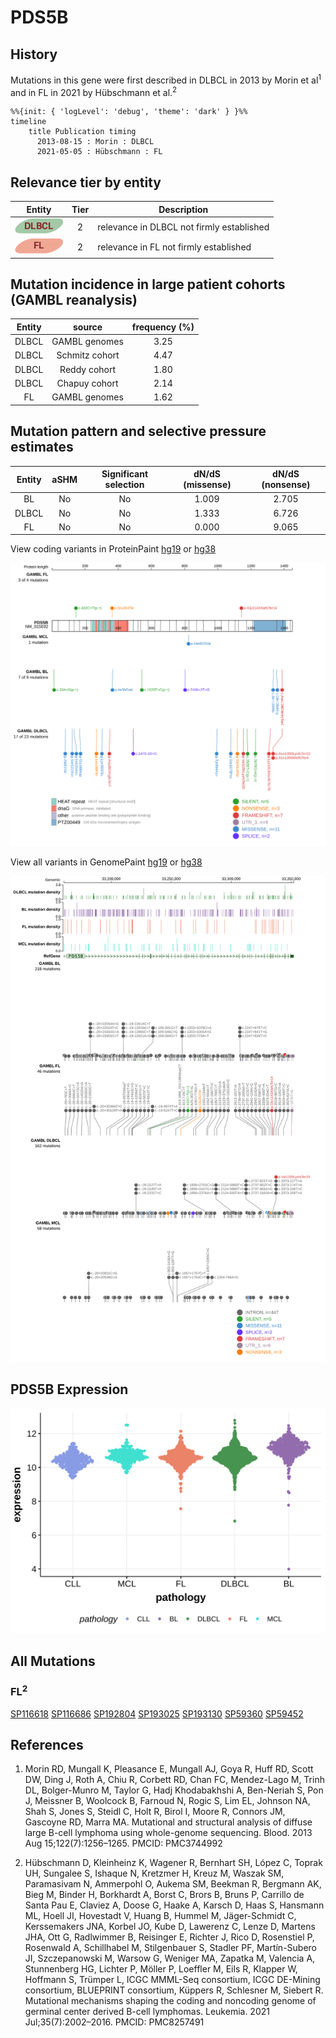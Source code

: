 # PDS5B

## History
Mutations in this gene were first described in DLBCL in 2013 by Morin et al<sup>1</sup> and in FL in 2021 by Hübschmann et al.<sup>2</sup>

```mermaid
%%{init: { 'logLevel': 'debug', 'theme': 'dark' } }%%
timeline
    title Publication timing
      2013-08-15 : Morin : DLBCL
      2021-05-05 : Hübschmann : FL
```

## Relevance tier by entity

|Entity|Tier|Description                              |
|:------:|:----:|-----------------------------------------|
|![DLBCL](images/icons/DLBCL_tier2.png) |2   |relevance in DLBCL not firmly established|
|![FL](images/icons/FL_tier2.png)    |2   |relevance in FL not firmly established   |

## Mutation incidence in large patient cohorts (GAMBL reanalysis)

|Entity|source        |frequency (%)|
|:------:|:--------------:|:-------------:|
|DLBCL |GAMBL genomes |3.25         |
|DLBCL |Schmitz cohort|4.47         |
|DLBCL |Reddy cohort  |1.80         |
|DLBCL |Chapuy cohort |2.14         |
|FL    |GAMBL genomes |1.62         |

## Mutation pattern and selective pressure estimates

|Entity|aSHM|Significant selection|dN/dS (missense)|dN/dS (nonsense)|
|:------:|:----:|:---------------------:|:----------------:|:----------------:|
|BL    |No  |No                   |1.009           |2.705           |
|DLBCL |No  |No                   |1.333           |6.726           |
|FL    |No  |No                   |0.000           |9.065           |

View coding variants in ProteinPaint [hg19](https://morinlab.github.io/LLMPP/GAMBL/PDS5B_protein.html)  or [hg38](https://morinlab.github.io/LLMPP/GAMBL/PDS5B_protein_hg38.html)

![](images/proteinpaint/PDS5B_NM_015032.svg)

View all variants in GenomePaint [hg19](https://morinlab.github.io/LLMPP/GAMBL/PDS5B.html)  or [hg38](https://morinlab.github.io/LLMPP/GAMBL/PDS5B_hg38.html)

![](images/proteinpaint/PDS5B.svg)

## PDS5B Expression
![](images/gene_expression/PDS5B_by_pathology.svg)

## All Mutations

### FL<sup>2</sup>

[SP116618](https://www.bcgsc.ca/downloads/morinlab/GAMBL/MALY/SP116618.html)
[SP116686](https://www.bcgsc.ca/downloads/morinlab/GAMBL/MALY/SP116686.html)
[SP192804](https://www.bcgsc.ca/downloads/morinlab/GAMBL/MALY/SP192804.html)
[SP193025](https://www.bcgsc.ca/downloads/morinlab/GAMBL/MALY/SP193025.html)
[SP193130](https://www.bcgsc.ca/downloads/morinlab/GAMBL/MALY/SP193130.html)
[SP59360](https://www.bcgsc.ca/downloads/morinlab/GAMBL/MALY/SP59360.html)
[SP59452](https://www.bcgsc.ca/downloads/morinlab/GAMBL/MALY/SP59452.html)


## References
1.  Morin RD, Mungall K, Pleasance E, Mungall AJ, Goya R, Huff RD, Scott DW, Ding J, Roth A, Chiu R, Corbett RD, Chan FC, Mendez-Lago M, Trinh DL, Bolger-Munro M, Taylor G, Hadj Khodabakhshi A, Ben-Neriah S, Pon J, Meissner B, Woolcock B, Farnoud N, Rogic S, Lim EL, Johnson NA, Shah S, Jones S, Steidl C, Holt R, Birol I, Moore R, Connors JM, Gascoyne RD, Marra MA. Mutational and structural analysis of diffuse large B-cell lymphoma using whole-genome sequencing. Blood. 2013 Aug 15;122(7):1256–1265. PMCID: PMC3744992

2.  Hübschmann D, Kleinheinz K, Wagener R, Bernhart SH, López C, Toprak UH, Sungalee S, Ishaque N, Kretzmer H, Kreuz M, Waszak SM, Paramasivam N, Ammerpohl O, Aukema SM, Beekman R, Bergmann AK, Bieg M, Binder H, Borkhardt A, Borst C, Brors B, Bruns P, Carrillo de Santa Pau E, Claviez A, Doose G, Haake A, Karsch D, Haas S, Hansmann ML, Hoell JI, Hovestadt V, Huang B, Hummel M, Jäger-Schmidt C, Kerssemakers JNA, Korbel JO, Kube D, Lawerenz C, Lenze D, Martens JHA, Ott G, Radlwimmer B, Reisinger E, Richter J, Rico D, Rosenstiel P, Rosenwald A, Schillhabel M, Stilgenbauer S, Stadler PF, Martín-Subero JI, Szczepanowski M, Warsow G, Weniger MA, Zapatka M, Valencia A, Stunnenberg HG, Lichter P, Möller P, Loeffler M, Eils R, Klapper W, Hoffmann S, Trümper L, ICGC MMML-Seq consortium, ICGC DE-Mining consortium, BLUEPRINT consortium, Küppers R, Schlesner M, Siebert R. Mutational mechanisms shaping the coding and noncoding genome of germinal center derived B-cell lymphomas. Leukemia. 2021 Jul;35(7):2002–2016. PMCID: PMC8257491

<!-- ORIGIN: morinMutationalStructuralAnalysis2013 -->
<!-- DLBCL: morinMutationalStructuralAnalysis2013 -->
<!-- FL: hubschmannMutationalMechanismsShaping2021b -->
